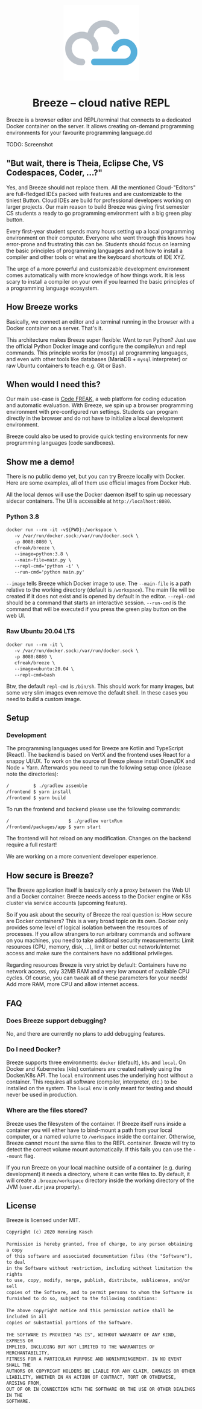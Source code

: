 <div align="center"><img src="./frontend/packages/app/public/breeze-logo-square.svg" width="200" height="200" />
<h1>Breeze – cloud native REPL</h1>
</div>

Breeze is a browser editor and REPL/terminal that connects to a dedicated Docker container on the server. It allows creating on-demand programming environments for your favourite programming language.dd

TODO: Screenshot

## "But wait, there is Theia, Eclipse Che, VS Codespaces, Coder, …?"
Yes, and Breeze should not replace them. All the mentioned Cloud-"Editors" are full-fledged IDEs packed with features and are customizable to the tiniest Button. Cloud IDEs are build for professional developers working on larger projects. Our main reason to build Breeze was giving first semester CS students a ready to go programming environment with a big green play button. 

Every first-year student spends many hours setting up a local programming environment on their computer. Everyone who went through this knows how error-prone and frustrating this can be. Students should focus on learning the basic principles of programming languages and not how to install a compiler and other tools or what are the keyboard shortcuts of IDE XYZ.

The urge of a more powerful and customizable development environment comes automatically with more knowledge of how things work. It is less scary to install a compiler on your own if you learned the basic principles of a programming language ecosystem.

## How Breeze works
Basically, we connect an editor and a terminal running in the browser with a Docker container on a server. That's it.

This architecture makes Breeze super flexible: Want to run Python? Just use the official Python Docker image and configure the compile/run and repl commands. This principle works for (mostly) all programming languages, and even with other tools like databases (MariaDB + `mysql` interpreter) or raw Ubuntu containers to teach e.g. Git or Bash.

## When would I need this?
Our main use-case is [Code FREAK](https://github.com/codefreak/codefreak), a web platform for coding education and automatic evaluation. With Breeze, we spin up a browser programming environment with pre-configured run settings. Students can program directly in the browser and do not have to initialize a local development environment.

Breeze could also be used to provide quick testing environments for new programming languages (code sandboxes).

## Show me a demo!
There is no public demo yet, but you can try Breeze locally with Docker. Here are some examples, all of them use official images from Docker Hub.

All the local demos will use the Docker daemon itself to spin up necessary sidecar containers. The UI is accessible
at `http://localhost:8080`.

### Python 3.8
```shell script
docker run --rm -it -v${PWD}:/workspace \
   -v /var/run/docker.sock:/var/run/docker.sock \
   -p 8080:8080 \
   cfreak/breeze \
   --image=python:3.8 \
   --main-file=main.py \
   --repl-cmd='python -i' \
   --run-cmd='python main.py'
```
`--image` tells Breeze which Docker image to use. The `--main-file` is a path relative to the working directory (default is `/workspace`). The main file will be created if it does not exist and is opened by default in the editor. `--repl-cmd` should be a command that starts an interactive session. `--run-cmd` is the command that will be executed if you press the green play button on the web UI. 

### Raw Ubuntu 20.04 LTS
```shell script
docker run --rm -it \
   -v /var/run/docker.sock:/var/run/docker.sock \
   -p 8080:8080 \
   cfreak/breeze \
   --image=ubuntu:20.04 \
   --repl-cmd=bash
```
Btw, the default `repl-cmd` is `/bin/sh`. This should work for many images, but some very slim images even remove the default shell. In these cases you need to build a custom image.

## Setup

### Development
The programming languages used for Breeze are Kotlin and TypeScript (React).
The backend is based on VertX and the frontend uses React for a snappy UI/UX.
To work on the source of Breeze please install OpenJDK and Node + Yarn.
Afterwards you need to run the following setup once (please note the directories):

```shell script
/         $ ./gradlew assemble
/frontend $ yarn install
/frontend $ yarn build
``` 

To run the frontend and backend please use the following commands:
```shell script
/                      $ ./gradlew vertxRun
/frontend/packages/app $ yarn start
```

The frontend will hot reload on any modification.
Changes on the backend require a full restart!

We are working on a more convenient developer experience.

## How secure is Breeze?
The Breeze application itself is basically only a proxy between the Web UI and a Docker container. Breeze needs access to the Docker engine or K8s cluster via service accounts (upcoming feature). 

So if you ask about the security of Breeze the real question is: How secure are Docker containers? This is a very broad topic on its own. Docker only provides some level of logical isolation between the resources of processes. If you allow strangers to run arbitrary commands and software on you machines, you need to take additional security measurements: Limit resources (CPU, memory, disk, …), limit or better cut network/internet access and make sure the containers have no additional privileges.

Regarding resources Breeze is very strict by default: Containers have no network access, only 32MB RAM and a very low amount of available CPU cycles. Of course, you can tweak all of these parameters for your needs! Add more RAM, more CPU and allow internet access.

## FAQ
### Does Breeze support debugging?
No, and there are currently no plans to add debugging features.

### Do I need Docker?
Breeze supports three environments: `docker` (default), `k8s` and `local`. On Docker and Kubernetes (`k8s`) containers are created natively using the Docker/K8s API. The `local` environment uses the underlying host without a container. This requires all software (compiler, interpreter, etc.) to be installed on the system. The `local` env is only meant for testing and should never be used in production.

### Where are the files stored?
Breeze uses the filesystem of the container. If Breeze itself runs inside a container you will either have to bind-mount a path from your local computer, or a named volume to `/workspace` inside the container. Otherwise, Breeze cannot mount the same files to the REPL container. Breeze will try to detect the correct volume mount automatically. If this fails you can use the `--mount` flag.

If you run Breeze on your local machine outside of a container (e.g. during development) it needs a directory, where it can write files to. By default, it will create a `.breeze/workspace` directory inside the working directory of the JVM
(`user.dir` java property).

## License
Breeze is licensed under MIT.

```
Copyright (c) 2020 Henning Kasch

Permission is hereby granted, free of charge, to any person obtaining a copy
of this software and associated documentation files (the "Software"), to deal
in the Software without restriction, including without limitation the rights
to use, copy, modify, merge, publish, distribute, sublicense, and/or sell
copies of the Software, and to permit persons to whom the Software is
furnished to do so, subject to the following conditions:

The above copyright notice and this permission notice shall be included in all
copies or substantial portions of the Software.

THE SOFTWARE IS PROVIDED "AS IS", WITHOUT WARRANTY OF ANY KIND, EXPRESS OR
IMPLIED, INCLUDING BUT NOT LIMITED TO THE WARRANTIES OF MERCHANTABILITY,
FITNESS FOR A PARTICULAR PURPOSE AND NONINFRINGEMENT. IN NO EVENT SHALL THE
AUTHORS OR COPYRIGHT HOLDERS BE LIABLE FOR ANY CLAIM, DAMAGES OR OTHER
LIABILITY, WHETHER IN AN ACTION OF CONTRACT, TORT OR OTHERWISE, ARISING FROM,
OUT OF OR IN CONNECTION WITH THE SOFTWARE OR THE USE OR OTHER DEALINGS IN THE
SOFTWARE.
```